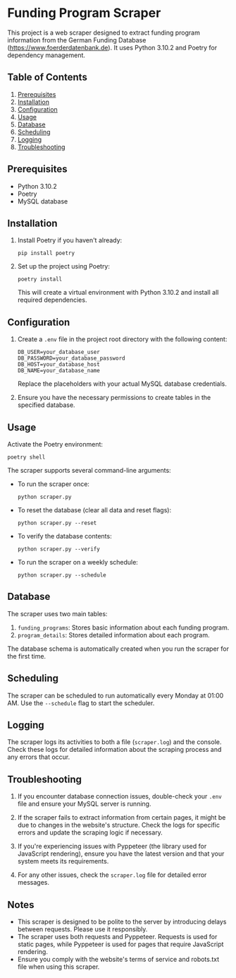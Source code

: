 # Funding Program Scraper

This project is a web scraper designed to extract funding program information from the German Funding Database (https://www.foerderdatenbank.de). It uses Python 3.10.2 and Poetry for dependency management.

## Table of Contents
1. [Prerequisites](#prerequisites)
2. [Installation](#installation)
3. [Configuration](#configuration)
4. [Usage](#usage)
5. [Database](#database)
6. [Scheduling](#scheduling)
7. [Logging](#logging)
8. [Troubleshooting](#troubleshooting)

## Prerequisites

- Python 3.10.2
- Poetry
- MySQL database

## Installation


1. Install Poetry if you haven't already:
   ```
   pip install poetry
   ```

2. Set up the project using Poetry:
   ```
   poetry install
   ```

   This will create a virtual environment with Python 3.10.2 and install all required dependencies.

## Configuration

1. Create a `.env` file in the project root directory with the following content:
   ```
   DB_USER=your_database_user
   DB_PASSWORD=your_database_password
   DB_HOST=your_database_host
   DB_NAME=your_database_name
   ```

   Replace the placeholders with your actual MySQL database credentials.

2. Ensure you have the necessary permissions to create tables in the specified database.

## Usage

Activate the Poetry environment:
```
poetry shell
```

The scraper supports several command-line arguments:

- To run the scraper once:
  ```
  python scraper.py
  ```

- To reset the database (clear all data and reset flags):
  ```
  python scraper.py --reset
  ```

- To verify the database contents:
  ```
  python scraper.py --verify
  ```

- To run the scraper on a weekly schedule:
  ```
  python scraper.py --schedule
  ```

## Database

The scraper uses two main tables:

1. `funding_programs`: Stores basic information about each funding program.
2. `program_details`: Stores detailed information about each program.

The database schema is automatically created when you run the scraper for the first time.

## Scheduling

The scraper can be scheduled to run automatically every Monday at 01:00 AM. Use the `--schedule` flag to start the scheduler.

## Logging

The scraper logs its activities to both a file (`scraper.log`) and the console. Check these logs for detailed information about the scraping process and any errors that occur.

## Troubleshooting

1. If you encounter database connection issues, double-check your `.env` file and ensure your MySQL server is running.

2. If the scraper fails to extract information from certain pages, it might be due to changes in the website's structure. Check the logs for specific errors and update the scraping logic if necessary.

3. If you're experiencing issues with Pyppeteer (the library used for JavaScript rendering), ensure you have the latest version and that your system meets its requirements.

4. For any other issues, check the `scraper.log` file for detailed error messages.

## Notes

- This scraper is designed to be polite to the server by introducing delays between requests. Please use it responsibly.
- The scraper uses both requests and Pyppeteer. Requests is used for static pages, while Pyppeteer is used for pages that require JavaScript rendering.
- Ensure you comply with the website's terms of service and robots.txt file when using this scraper.
